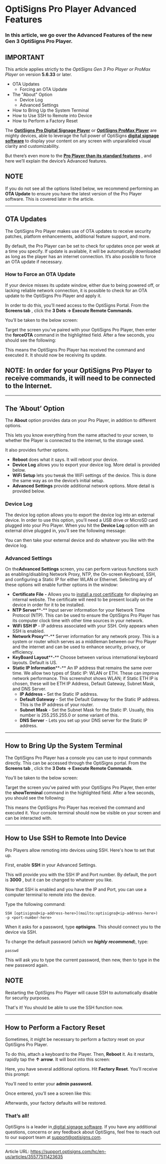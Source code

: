 # OptiSigns Pro Player Advanced Features

### In this article, we go over the Advanced Features of the new Gen 3 OptiSigns Pro Player.

**IMPORTANT**  
---  
This article applies strictly to the _OptiSigns Gen 3 Pro Player or ProMax Player_ on version **5.6.33** or later.  
  
  * OTA Updates
    * Forcing an OTA Update
  * The "About" Option
    * Device Log
    * Advanced Settings
  * How to Bring Up the System Terminal
  * How to Use SSH to Remote into Device
  * How to Perform a Factory Reset



The [**OptiSigns Pro Digital Signage Player**](https://shop.optisigns.com/collections/shop-page/products/optisigns-digital-signage-player) or **[OptiSigns ProMax Player](https://shop.optisigns.com/products/optisigns-promax-signage-player)** are mighty devices, able to leverage the full power of OptiSigns **[digital signage software](https://www.optisigns.com/)** to display your content on any screen with unparalleled visual clarity and customizability.

But there’s even more to the **[Pro Player than its standard features](https://support.optisigns.com/hc/en-us/articles/32272215514131-Optisigns-Pro-Digital-Signage-Player)** , and here we’ll explain the device’s Advanced features.

**NOTE**  
---  
If you do not see all the options listed below, we recommend performing an **OTA Update** to ensure you have the latest version of the Pro Player software. This is covered later in the article.  
  
* * *

## OTA Updates

The OptiSigns Pro Player makes use of OTA updates to receive security patches, platform enhancements, additional feature support, and more.



By default, the Pro Player can be set to check for updates once per week at a time you specify. If update is available, it will be automatically downloaded as long as the player has an internet connection. It’s also possible to force an OTA update if necessary.

### How to Force an OTA Update

If your device misses its update window, either due to being powered off, or lacking reliable network connection, it is possible to check for an OTA update to the OptiSigns Pro Player and apply it.

In order to do this, you’ll need access to the OptiSigns Portal. From the **Screens tab** , click the **3 Dots** **→ Execute Remote Commands**.



You’ll be taken to the below screen:



Target the screen you’ve paired with your OptiSigns Pro Player, then enter the **forceOTA** command in the highlighted field. After a few seconds, you should see the following:



This means the OptiSigns Pro Player has received the command and executed it. It should now be receiving its update.

**NOTE:** In order for your OptiSigns Pro Player to receive commands, it will need to be connected to the Internet.  
---  
  
* * *

## The ‘About’ Option

The **About** option provides data on your Pro Player, in addition to different options.



This lets you know everything from the name attached to your screen, to whether the Player is connected to the internet, to the storage used.

It also provides further options.

  * **Reboot** does what it says. It will reboot your device.
  * **Device Log** allows you to export your device log. More detail is provided below.
  * **WiFi Setup** lets you tweak the WiFi settings of the device. This is done the same way as on the device’s initial setup.
  * **Advanced Settings** provide additional network options. More detail is provided below.



### Device Log

The device log option allows you to export the device log into an external device. In order to use this option, you’ll need a USB drive or MicroSD card plugged into your Pro Player. When you hit the **Device Log** option with an external drive plugged in, you’ll see the following message:



You can then take your external device and do whatever you like with the device log.

### Advanced Settings



On the**Advanced Settings** screen, you can perform various functions such as enabling/disabling Network Proxy, NTP, the On-screen Keyboard, SSH, and configuring a Static IP for either WLAN or Ethernet. Selecting any of these options will enable further options in the window:



  * **Certificate File** **-** Allows you to [install a root certificate](https://support.optisigns.com/hc/en-us/articles/35184720136595-How-to-Install-a-Root-Certificate-and-Display-an-Internal-Website-on-Screens) for displaying an internal website. The certificate will need to be present locally on the device in order for it to be installed.
  * **NTP Server****-** Input server information for your Network Time Protocol (NTP). This can be used to ensure the OptiSigns Pro Player has its computer clock time with other time sources in your network.
  * **WiFi SSH IP** \- IP address associated with your SSH. Only appears when SSH is enabled.
  * **Network Proxy****-** Server information for any network proxy. This is a system or router which serves as a middleman between our Pro Player and the internet and can be used to enhance security, privacy, or efficiency.
  * **KeyBoard Layout****-** Choose between various international keyboard layouts. Default is US.
  * **Static IP Information****-** An IP address that remains the same over time. We allow two types of Static IP: WLAN or ETH. These can improve network performance. This screenshot shows WLAN; if Static ETH IP is chosen, these will be ETH IP Address, Default Gateway, Subnet Mask, and DNS Server. 
    * **IP Address -** Set the Static IP address.
    * **Default Gateway** \- Set the Default Gateway for the Static IP address. This is the IP address of your router.
    * **Subnet Mask** \- Set the Subnet Mask for the Static IP. Usually, this number is 255.255.255.0 or some variant of this.
    * **DNS Server** \- Lets you set up your DNS server for the Static IP address.



* * *

## How to Bring Up the System Terminal

The OptiSigns Pro Player has a console you can use to input commands directly. This can be accessed through the OptiSigns portal. From the **Screens tab** , click the **3 Dots** **→ Execute Remote Commands**.



You’ll be taken to the below screen:



Target the screen you’ve paired with your OptiSigns Pro Player, then enter the **showTerminal** command in the highlighted field. After a few seconds, you should see the following:



This means the OptiSigns Pro Player has received the command and executed it. Your console terminal should now be visible on your screen and can be interacted with.

* * *

## How to Use SSH to Remote Into Device

Pro Players allow remoting into devices using SSH. Here's how to set that up.

First, enable **SSH** in your Advanced Settings.



This will provide you with the SSH IP and Port number. By default, the port is **3000** , but it can be changed to whatever you like.



Now that SSH is enabled and you have the IP and Port, you can use a computer terminal to remote into the device.

Type the following command:
    
    
    SSH [optisigns@<ip-address-here>](mailto:optisigns@<ip-address-here>) -p <port-number-here>

When it asks for a password, type **optisigns**. This should connect you to the device via SSH.

To change the default password (which we _**highly**_ _**recommend**_), type:
    
    
    passwd

This will ask you to type the current password, then new, then to type in the new password again.



**NOTE**  
---  
Restarting the OptiSigns Pro Player will cause SSH to automatically disable for security purposes.  
  
That's it! You should be able to use the SSH function now.

* * *

## How to Perform a Factory Reset

Sometimes, it might be necessary to perform a factory reset on your OptiSigns Pro Player.

To do this, attach a keyboard to the Player. Then, **Reboot** it. As it restarts, rapidly tap the **↑ arrow**. It will boot into this screen:



Here, you have several additional options. Hit **Factory Reset**. You’ll receive this prompt:



You’ll need to enter your **admin password.**

Once entered, you’ll see a screen like this:



Afterwards, your factory defaults will be restored.

### **That’s all!**

OptiSigns is a leader in[ digital signage software](https://www.optisigns.com/). If you have any additional questions, concerns or any feedback about OptiSigns, feel free to reach out to our support team at [support@optisigns.com](mailto:support@optisigns.com).

---
Article URL: https://support.optisigns.com/hc/en-us/articles/35577511423635
